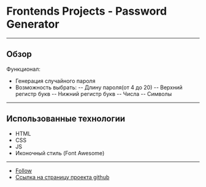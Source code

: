 # Frontends Projects - Password Generator 
___

## Обзор
Функционал:
 - Генерация случайного пароля
 - Возможность выбрать:
 -- Длину пароля(от 4 до 20)
 -- Верхний регистр букв
 -- Нижний регистр букв
 -- Числа
 -- Символы
___

## Использованные технологии
* HTML
* CSS
* JS
* Иконочный стиль (Font Awesome)
___

* [Follow](https://frontendsprojects.com/)
* [Ссылка на страницу проекта github]()
